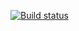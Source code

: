 
[![Build status](https://ci.appveyor.com/api/projects/status/37xooe98y6xpdst5?svg=true)](https://ci.appveyor.com/project/ruslanraindrop/ajshomework9-1)